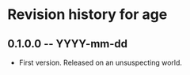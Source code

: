 # Revision history for age

## 0.1.0.0 -- YYYY-mm-dd

* First version. Released on an unsuspecting world.
